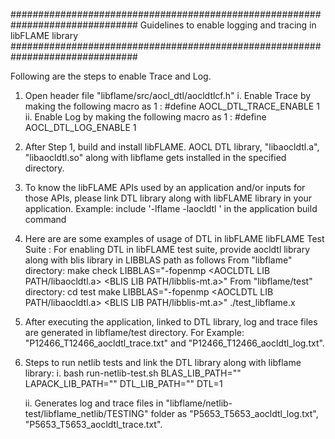 ###############################################################################
Guidelines to enable logging and tracing in libFLAME library
###############################################################################

Following are the steps to enable Trace and Log. 

1.  Open header file "libflame/src/aocl_dtl/aocldtlcf.h"
      i.  Enable Trace by making the following macro as 1 :
            #define AOCL_DTL_TRACE_ENABLE       1
      ii.  Enable Log by making the following macro as 1 :
            #define AOCL_DTL_LOG_ENABLE         1
    
2.  After Step 1, build and install libFLAME. AOCL DTL library, "libaocldtl.a", "libaocldtl.so" along with libflame gets installed in the specified            directory. 

3.  To know the libFLAME APIs used by an application and/or inputs for those APIs, please link DTL library along with libFLAME library in your application.    Example: include '-lflame -laocldtl ' in the application build command

4.  Here are are some examples of usage of DTL in libFLAME
    libFLAME Test Suite : For enabling DTL in libFLAME test suite, provide aocldtl library along with blis library in LIBBLAS path as follows
        From "libflame" directory:
            make check LIBBLAS="-fopenmp <AOCLDTL LIB PATH/libaocldtl.a> <BLIS LIB PATH/libblis-mt.a>"
        From "libflame/test" directory: 
            cd test
            make LIBBLAS="-fopenmp <AOCLDTL LIB PATH/libaocldtl.a> <BLIS LIB PATH/libblis-mt.a>"
            ./test_libflame.x
    
5.  After executing the application, linked to DTL library, log and trace files are generated in libflame/test directory. 
    For Example: "P12466_T12466_aocldtl_trace.txt" and "P12466_T12466_aocldtl_log.txt". 
    
6.  Steps to run netlib tests and link the DTL library along with libflame library:
      i.  bash run-netlib-test.sh BLAS_LIB_PATH="<blas library path>" LAPACK_LIB_PATH="<lapack library path>" DTL_LIB_PATH="<dtl library path>" DTL=1
    
      ii. Generates log and trace files in "libflame/netlib-test/libflame_netlib/TESTING" folder as "P5653_T5653_aocldtl_log.txt",                                   "P5653_T5653_aocldtl_trace.txt".  
             
          
